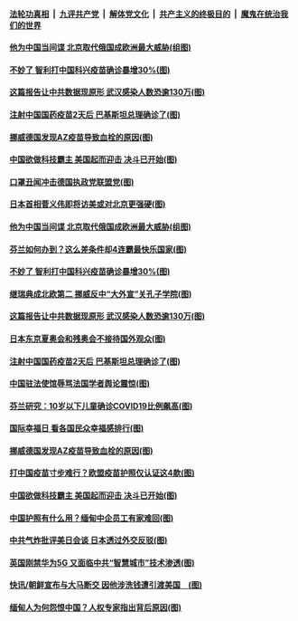 

####  [法轮功真相](../../../../basic/blob/master/README.md?t=03221701) &nbsp;|&nbsp; [九评共产党](../../../../9ping.md/blob/master/README.md?t=03221701) &nbsp;|&nbsp; [解体党文化](../../../../jtdwh.md/blob/master/README.md?t=03221701)  &nbsp;|&nbsp; [共产主义的终极目的](../../../../gczydzjmd.md/blob/master/README.md?t=03221701) &nbsp;|&nbsp; [魔鬼在统治我们的世界](../../../../mgztzwmdsj.md/blob/master/README.md?t=03221701) 

#### [他为中国当间谍 北京取代俄国成欧洲最大威胁(组图)](../pages/p9/966240.md?t=03221701) 

#### [不妙了 智利打中国科兴疫苗确诊暴增30%(图)](../pages/p9/966248.md?t=03221701) 

#### [这篇报告让中共数据现原形 武汉感染人数恐逾130万(图)](../pages/p9/966171.md?t=03221701) 

#### [注射中国国药疫苗2天后 巴基斯坦总理确诊了(图)](../pages/p9/966172.md?t=03221701) 

#### [挪威德国发现AZ疫苗导致血栓的原因(图)](../pages/p9/966185.md?t=03221701) 

#### [中国欲做科技霸主 美国起而迎击 决斗已开始(图)](../pages/p9/966111.md?t=03221701) 

#### [口罩丑闻冲击德国执政党联盟党(图)](../pages/p9/966313.md?t=03221701) 

#### [日本首相菅义伟即将访美或对北京更强硬(图)](../pages/p9/966312.md?t=03221701) 

#### [他为中国当间谍 北京取代俄国成欧洲最大威胁(组图)](../pages/p9/966240.md?t=03221701) 

#### [芬兰如何办到？这么差条件却4连霸最快乐国家(图)](../pages/p9/966237.md?t=03221701) 

#### [不妙了 智利打中国科兴疫苗确诊暴增30%(图)](../pages/p9/966248.md?t=03221701) 

#### [继瑞典成北欧第二 挪威反中“大外宣”关孔子学院(图)](../pages/p9/966234.md?t=03221701) 

#### [这篇报告让中共数据现原形 武汉感染人数恐逾130万(图)](../pages/p9/966171.md?t=03221701) 

#### [日本东京夏奥会和残奥会不接待国外观众(图)](../pages/p9/966209.md?t=03221701) 

#### [注射中国国药疫苗2天后 巴基斯坦总理确诊了(图)](../pages/p9/966172.md?t=03221701) 

#### [中国驻法使馆辱骂法国学者舆论震惊(图)](../pages/p9/966208.md?t=03221701) 

#### [芬兰研究：10岁以下儿童确诊COVID19比例飙高(图)](../pages/p9/966206.md?t=03221701) 

#### [国际幸福日 看各国民众幸福感排行(图)](../pages/p9/966205.md?t=03221701) 

#### [挪威德国发现AZ疫苗导致血栓的原因(图)](../pages/p9/966185.md?t=03221701) 

#### [打中国疫苗寸步难行？欧盟疫苗护照仅认证这4款(图)](../pages/p9/966064.md?t=03221701) 

#### [中国欲做科技霸主 美国起而迎击 决斗已开始(图)](../pages/p9/966111.md?t=03221701) 

#### [中国护照有什么用？缅甸中企员工有家难回(图)](../pages/p9/966063.md?t=03221701) 

#### [中共气炸批评美日会谈 日本透过外交反驳(图)](../pages/p9/966070.md?t=03221701) 

#### [英国刚禁华为5G 又面临中共“智慧城市”技术渗透(图)](../pages/p9/966069.md?t=03221701) 

#### [快讯/朝鲜宣布与大马断交 因他涉洗钱遭引渡美国　(图)](../pages/p9/966041.md?t=03221701) 

#### [缅甸人为何怨恨中国？人权专家指出背后原因(图)](../pages/p9/965957.md?t=03221701) 

